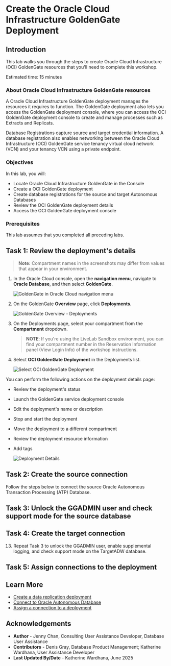 # Create the Oracle Cloud Infrastructure GoldenGate Deployment

## Introduction

This lab walks you through the steps to create Oracle Cloud Infrastructure (OCI) GoldenGate resources that you'll need to complete this workshop.

Estimated time: 15 minutes

### About Oracle Cloud Infrastructure GoldenGate resources

A Oracle Cloud Infrastructure GoldenGate deployment manages the resources it requires to function. The GoldenGate deployment also lets you access the GoldenGate deployment console, where you can access the OCI GoldenGate deployment console to create and manage processes such as Extracts and Replicats.

Database Registrations capture source and target credential information. A database registration also enables networking between the Oracle Cloud Infrastructure (OCI) GoldenGate service tenancy virtual cloud network (VCN) and your tenancy VCN using a private endpoint.

### Objectives

In this lab, you will:
* Locate Oracle Cloud Infrastructure GoldenGate in the Console
* Create a OCI GoldenGate deployment
* Create database registrations for the source and target Autonomous Databases
* Review the OCI GoldenGate deployment details
* Access the OCI GoldenGate deployment console

### Prerequisites

This lab assumes that you completed all preceding labs.

## Task 1: Review the deployment's details

> **Note:** Compartment names in the screenshots may differ from values that appear in your environment.

1. In the Oracle Cloud console, open the **navigation menu**, navigate to **Oracle Database**, and then select **GoldenGate**.

    ![GoldenGate in Oracle Cloud navigation menu](https://oracle-livelabs.github.io/goldengate/ggs-common/create/images/database-goldengate.png " ")

2. On the GoldenGate **Overview** page, click **Deployments**.

    ![GoldenGate Overview - Deployments](https://oracle-livelabs.github.io/goldengate/ggs-common/create/images/01-02-ggs-overview.png " ")

3. On the Deployments page, select your compartment from the **Compartment** dropdown.

    > **NOTE**: If you're using the LiveLab Sandbox environment, you can find your compartment number in the Reservation Information panel (View Login Info) of the workshop instructions.

4. Select **OCI GoldenGate Deployment** in the Deployments list.

    ![Select OCI GoldenGate Deployment](https://oracle-livelabs.github.io/goldengate/ggs-common/create/images/01-04-ggs-deployments.png " ")

You can perform the following actions on the deployment details page:

* Review the deployment's status
* Launch the GoldenGate service deployment console
* Edit the deployment's name or description
* Stop and start the deployment
* Move the deployment to a different compartment
* Review the deployment resource information
* Add tags

    ![Deployment Details](https://oracle-livelabs.github.io/goldengate/ggs-common/create/images/05-01-deployment-details.png " ")

## Task 2: Create the source connection

Follow the steps below to connect the source Oracle Autonomous Transaction Processing \(ATP\) Database.

[](include:01-create-source-connection.md)

## Task 3: Unlock the GGADMIN user and check support mode for the source database

[](include:02-unlock-source-ggadmin.md)

## Task 4: Create the target connection

[](include:03-create-target-connection.md)

13.  Repeat Task 3 to unlock the GGADMIN user, enable supplemental logging, and check support mode on the TargetADW database.

## Task 5: Assign connections to the deployment

[](include:05-assign-connection.md)

## Learn More

* [Create a data replication deployment](https://docs.oracle.com/en/cloud/paas/goldengate-service/llyhq/#GUID-899C1348-58CA-43EE-B775-EAD3B365A7A9)
* [Connect to Oracle Autonomous Database](https://docs.oracle.com/en/cloud/paas/goldengate-service/tqrlh/)
* [Assign a connection to a deployment](https://docs.oracle.com/en/cloud/paas/goldengate-service/llyhq/#GUID-69F7C944-DD31-40FA-8589-4CB5113E74D0)

## Acknowledgements
* **Author** - Jenny Chan, Consulting User Assistance Developer, Database User Assistance
* **Contributors** -  Denis Gray, Database Product Management; Katherine Wardhana, User Assistance Developer
* **Last Updated By/Date** - Katherine Wardhana, June 2025
